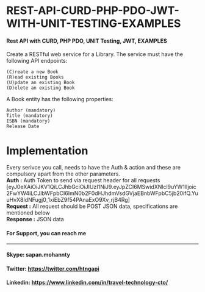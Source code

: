 # REST-API-CURD-PHP-PDO-JWT-WITH-UNIT-TESTING-EXAMPLES
#### Rest API with CURD, PHP PDO, UNIT Testing, JWT, EXAMPLES ####

Create a RESTful web service for a Library. The service must have the following API endpoints:

    (C)reate a new Book
    (R)ead existing Books
    (U)pdate an existing Book
    (D)elete an existing Book

A Book entity has the following properties:

    Author (mandatory)
    Title (mandatory)
    ISBN (mandatory)
    Release Date

# Implementation

  Every serivce you call, needs to have the Auth & action and these are compulsory apart from the other parameters.<br/>
  **Auth :** Auth Token to send via request header for all requests [eyJ0eXAiOiJKV1QiLCJhbGciOiJIUzI1NiJ9.eyJpZCI6MSwidXNlcl9uYW1lIjoic2FwYW4iLCJlbWFpbCI6ImN0b2F0dHJhdmVsdGVjaEBnbWFpbC5jb20ifQ.YuuHvX8IdNFugj0_1xiEbZ9f54PAnaExO9Xv_rjB4Rg]<br/>
  **Request :** All request should be POST JSON data, specifications are mentioned below<br/>
  **Response :** JSON data<br/>


#### For Support, you can reach me 
-------------------------------
#### Skype: sapan.mohannty
#### Twitter: https://twitter.com/htngapi
#### Linkedin: https://www.linkedin.com/in/travel-technology-cto/

